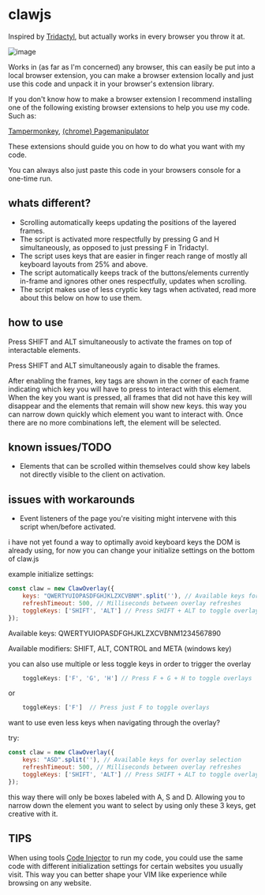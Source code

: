 <h1>clawjs</h1>

Inspired by [Tridactyl](https://github.com/tridactyl/tridactyl/), but actually works in every browser you throw it at.

![image](https://github.com/Nuboctane/clawjs/assets/72999487/1250d71e-c176-4a8b-b76d-515f95b7801a)

Works in (as far as I'm concerned) any browser, this can easily be put into a local browser extension,
you can make a browser extension locally and just use this code and unpack it in your browser's extension library.

If you don't know how to make a browser extension I recommend installing one of the following existing browser extensions to help you use my code.
Such as:

[Tampermonkey](https://www.tampermonkey.net/),
[(chrome) Pagemanipulator](https://chromewebstore.google.com/detail/page-manipulator/mdhellggnoabbnnchkeniomkpghbekko?hl=en/)

These extensions should guide you on how to do what you want with my code.

You can always also just paste this code in your browsers console for a one-time run.

<h2>whats different?</h2>

- Scrolling automatically keeps updating the positions of the layered frames.
- The script is activated more respectfully by pressing G and H simultaneously, as opposed to just pressing F in Tridactyl.
- The script uses keys that are easier in finger reach range of mostly all keyboard layouts from 25% and above.
- The script automatically keeps track of the buttons/elements currently in-frame and ignores other ones respectfully, updates when scrolling.
- The script makes use of less cryptic key tags when activated, read more about this below on how to use them.
  
<h2>how to use</h2>
Press SHIFT and ALT simultaneously to activate the frames on top of interactable elements.

Press SHIFT and ALT  simultaneously again to disable the frames.

After enabling the frames, key tags are shown in the corner of each frame indicating which key you will have to press to interact with this element.
When the key you want is pressed, all frames that did not have this key will disappear and the elements that remain will show new keys.
this way you can narrow down quickly which element you want to interact with. Once there are no more combinations left, the element will be selected.

<h2>known issues/TODO</h2>

- Elements that can be scrolled within themselves could show key labels not directly visible to the client on activation.

<h2>issues with workarounds</h2>

- Event listeners of the page you're visiting might intervene with this script when/before activated.

i have not yet found a way to optimally avoid keyboard keys the DOM is already using, for now you can change your initialize settings on the bottom of claw.js

example initialize settings:

```js
const claw = new ClawOverlay({
    keys: "QWERTYUIOPASDFGHJKLZXCVBNM".split(''), // Available keys for overlay selection
    refreshTimeout: 500, // Milliseconds between overlay refreshes
    toggleKeys: ['SHIFT', 'ALT'] // Press SHIFT + ALT to toggle overlays
});
```

Available keys:
QWERTYUIOPASDFGHJKLZXCVBNM1234567890

Available modifiers:
SHIFT, ALT, CONTROL and META (windows key)

you can also use multiple or less toggle keys in order to trigger the overlay

```js
    toggleKeys: ['F', 'G', 'H'] // Press F + G + H to toggle overlays
```

or

```js
    toggleKeys: ['F']  // Press just F to toggle overlays
```

want to use even less keys when navigating through the overlay?

try:

```js
const claw = new ClawOverlay({
    keys: "ASD".split(''), // Available keys for overlay selection
    refreshTimeout: 500, // Milliseconds between overlay refreshes
    toggleKeys: ['SHIFT', 'ALT'] // Press SHIFT + ALT to toggle overlays
});
```

this way there will only be boxes labeled with A, S and D. Allowing you to narrow down the element you want to select by using only these 3 keys, get creative with it.

<h2>TIPS</h2>

When using tools [Code Injector](https://addons.mozilla.org/en-US/firefox/addon/codeinjector/) to run my code, you could use the same code with different initialization settings for certain websites you usually visit. This way you can better shape your VIM like experience while browsing on any website.